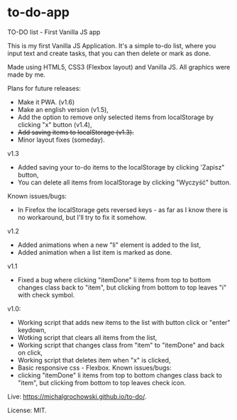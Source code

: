 # to-do-app
TO-DO list - First Vanilla JS app

This is my first Vanilla JS Application. It's a simple to-do list, where you input text and create tasks, that you can then delete or mark as done.

Made using HTML5, CSS3 (Flexbox layout) and Vanilla JS. All graphics were made by me.

Plans for future releases:
- Make it PWA. (v1.6)
- Make an english version (v1.5),
- Add the option to remove only selected items from localStorage by clicking "x" button (v1.4),
- ~~Add saving items to localStorage (v1.3).~~
- Minor layout fixes (someday).

v1.3
- Added saving your to-do items to the localStorage by clicking 'Zapisz" button,
- You can delete all items from localStorage by clicking "Wyczyść" button.

Known issues/bugs:
- In Firefox the localStorage gets reversed keys - as far as I know there is no workaround, but I'll try to fix it somehow.

v1.2
- Added animations when a new "li" element is added to the list,
- Added animation when a list item is marked as done.

v1.1
- Fixed a bug where clicking "itemDone" li items from top to bottom changes class back to "item", but clicking from bottom to top leaves "i" with check symbol.

v1.0:
- Working script that adds new items to the list with button click or "enter" keydown,
- Wotking script that clears all items from the list,
- Working script that changes class from "item" to "itemDone" and back on click,
- Working script that deletes item when "x" is clicked,
- Basic responsive css - Flexbox.
Known issues/bugs:
- clicking "itemDone" li items from top to bottom changes class back to "item", but clicking from bottom to top leaves check icon.

Live: https://michalgrochowski.github.io/to-do/. 

License: MIT.
